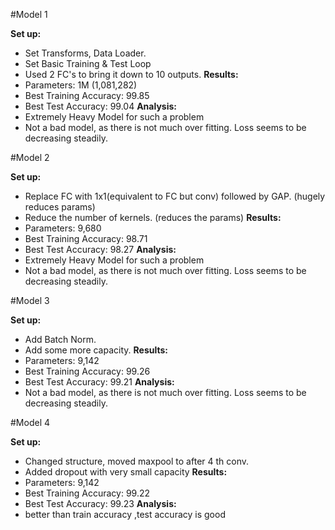 #Model 1

  **Set up:**
* Set Transforms, Data Loader.
* Set Basic Training  & Test Loop
* Used 2 FC's to bring it down to 10 outputs.
  **Results:**
* Parameters: 1M  (1,081,282)
* Best Training Accuracy: 99.85
* Best Test Accuracy: 99.04
  **Analysis:**
* Extremely Heavy Model for such a problem
* Not a bad model, as there is not much over fitting. Loss seems to be decreasing steadily.

#Model 2

  **Set up:**
* Replace FC with 1x1(equivalent to FC but conv) followed by GAP. (hugely reduces params)
* Reduce the number of kernels. (reduces the params)
  **Results:**
* Parameters: 9,680
* Best Training Accuracy: 98.71
* Best Test Accuracy: 98.27
  **Analysis:**
* Extremely Heavy Model for such a problem
* Not a bad model, as there is not much over fitting. Loss seems to be decreasing steadily.


#Model 3

  **Set up:**
* Add Batch Norm.
* Add some more capacity.
  **Results:**
* Parameters: 9,142
* Best Training Accuracy: 99.26
* Best Test Accuracy: 99.21
  **Analysis:**
* Not a bad model, as there is not much over fitting. Loss seems to be decreasing steadily.

#Model 4

  **Set up:**
* Changed structure, moved maxpool to after 4 th conv.
* Added dropout with very small capacity
  **Results:**
* Parameters: 9,142
* Best Training Accuracy: 99.22
* Best Test Accuracy: 99.23
  **Analysis:**
* better than train accuracy ,test accuracy is good
